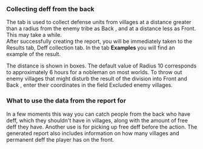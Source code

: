### Collecting deff from the back

<div class="p-3 mb-2 bg-light text-dark"><i class="bi bi-info-square"></i> The tab is used to collect defense units from villages at a distance greater than a radius from the enemy tribe as <span class = "md-error"> Back </span>, and at a distance less as <span class = "md-error">Front</span>. This may take a while.</div>

<div class="p-3 mb-2 bg-light text-dark"><i class="bi bi-info-square"></i> After successfully creating the report, you will be immediately taken to the <span class = "md-error"> Results </span> tab, <span class = "md-error"> Deff collection </span> tab. In the tab <b> Examples </b> you will find an example of the result.</div>

The distance is shown in boxes. The default value of <span class = "md-correct2"> Radius </span> 10 corresponds to approximately 6 hours for a nobleman on most worlds. To throw out enemy villages that might disturb the result of the division into <span class = "md-error"> Front </span> and <span class = "md-error"> Back </span>, enter their coordinates in the field <span class = "md-correct2">Excluded enemy villages</span>.

### What to use the data from the report for

In a few moments this way you can catch people from the back who have deff, which they shouldn't have in villages, along with the amount of free deff they have. Another use is for picking up free deff before the action. The generated report also includes information on how many villages and permanent deff the player has on the front.
